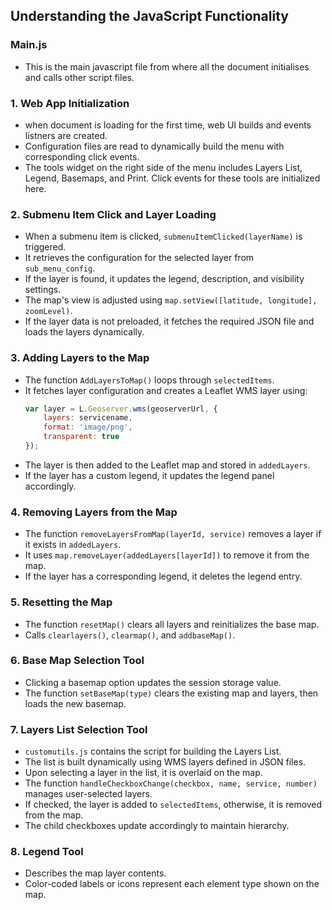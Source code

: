 ## Understanding the JavaScript Functionality
### Main.js
 - This is the main javascript file from where all the document initialises and calls other script files.
 
### 1. Web App Initialization
- when document is loading for the first time, web UI builds and events listners are created.
- Configuration files are read to dynamically build the menu with corresponding click events.
- The tools widget on the right side of the menu includes Layers List, Legend, Basemaps, and Print. Click events for these tools are initialized here.

### 2. Submenu Item Click and Layer Loading
- When a submenu item is clicked, `submenuItemClicked(layerName)` is triggered.
- It retrieves the configuration for the selected layer from `sub_menu_config`.
- If the layer is found, it updates the legend, description, and visibility settings.
- The map's view is adjusted using `map.setView([latitude, longitude], zoomLevel)`.
- If the layer data is not preloaded, it fetches the required JSON file and loads the layers dynamically.

### 3. Adding Layers to the Map
- The function `AddLayersToMap()` loops through `selectedItems`.
- It fetches layer configuration and creates a Leaflet WMS layer using:
  ```js
  var layer = L.Geoserver.wms(geoserverUrl, {
      layers: servicename,
      format: 'image/png',
      transparent: true
  });
  ```
- The layer is then added to the Leaflet map and stored in `addedLayers`.
- If the layer has a custom legend, it updates the legend panel accordingly.

### 4. Removing Layers from the Map
- The function `removeLayersFromMap(layerId, service)` removes a layer if it exists in `addedLayers`.
- It uses `map.removeLayer(addedLayers[layerId])` to remove it from the map.
- If the layer has a corresponding legend, it deletes the legend entry.

### 5. Resetting the Map
- The function `resetMap()` clears all layers and reinitializes the base map.
- Calls `clearlayers()`, `clearmap()`, and `addbaseMap()`.

### 6. Base Map Selection Tool
- Clicking a basemap option updates the session storage value.
- The function `setBaseMap(type)` clears the existing map and layers, then loads the new basemap.

### 7. Layers List Selection Tool
- `customutils.js` contains the script for building the Layers List.
- The list is built dynamically using WMS layers defined in JSON files.
- Upon selecting a layer in the list, it is overlaid on the map.
- The function `handleCheckboxChange(checkbox, name, service, number)` manages user-selected layers.
- If checked, the layer is added to `selectedItems`, otherwise, it is removed from the map.
- The child checkboxes update accordingly to maintain hierarchy.

### 8. Legend Tool
- Describes the map layer contents.
- Color-coded labels or icons represent each element type shown on the map.
